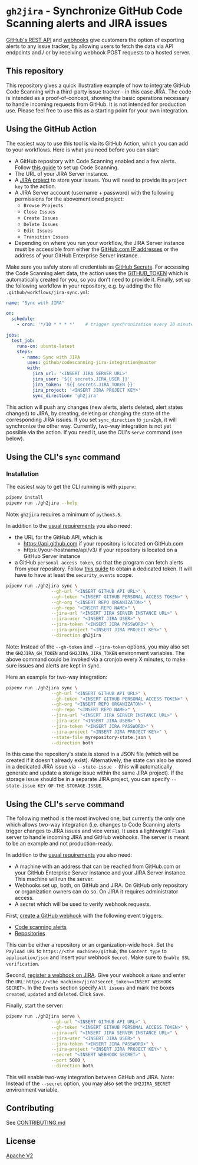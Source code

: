 # `gh2jira` - Synchronize GitHub Code Scanning alerts and JIRA issues

[GitHub's REST API](https://docs.github.com/en/rest) and [webhooks](https://docs.github.com/en/developers/webhooks-and-events/about-webhooks) give customers the option of exporting alerts to any issue tracker, by allowing users to fetch the data via API endpoints and / or by receiving webhook POST requests to a hosted server.

## This repository

This repository gives a quick illustrative example of how to integrate GitHub Code Scanning with a third-party issue tracker - in this case JIRA. The code is intended as a proof-of-concept, showing the basic operations necessary to handle incoming requests from GitHub. It is not intended for production use. Please feel free to use this as a starting point for your own integration.

## Using the GitHub Action

The easiest way to use this tool is via its GitHub Action, which you can add to your workflows. Here is what you need before you can start:

* A GitHub repository with Code Scanning enabled and a few alerts. Follow [this guide](https://docs.github.com/en/github/finding-security-vulnerabilities-and-errors-in-your-code/setting-up-code-scanning-for-a-repository) to set up Code Scanning.
* The URL of your JIRA Server instance.
* A [JIRA project](https://confluence.atlassian.com/adminjiraserver/creating-a-project-938846813.html) to store your issues. You will need to provide its `project key` to the action.
* A JIRA Server account (username + password) with the following permissions for the abovementioned project:
  * `Browse Projects`
  * `Close Issues`
  * `Create Issues`
  * `Delete Issues`
  * `Edit Issues`
  * `Transition Issues`
* Depending on where you run your workflow, the JIRA Server instance must be accessible from either the [GitHub.com IP addresses](https://docs.github.com/en/github/authenticating-to-github/about-githubs-ip-addresses) or the address of your GitHub Enterprise Server instance.

Make sure you safely store all credentials as [GitHub Secrets](https://docs.github.com/en/actions/reference/encrypted-secrets). For accessing the Code Scanning alert data, the action uses the [GITHUB_TOKEN](https://docs.github.com/en/actions/reference/authentication-in-a-workflow#using-the-github_token-in-a-workflow) which is automatically created for you, so you don't need to provide it. Finally, set up the following workflow in your repository, e.g. by adding the file `.github/workflows/jira-sync.yml`:

```yaml
name: "Sync with JIRA"

on:
  schedule:
    - cron: '*/10 * * * *'    # trigger synchronization every 10 minutes

jobs:
  test_job:
    runs-on: ubuntu-latest
    steps:
      - name: Sync with JIRA
        uses: github/codescanning-jira-integration@master
        with:
          jira_url: '<INSERT JIRA SERVER URL>'
          jira_user: '${{ secrets.JIRA_USER }}'
          jira_token: '${{ secrets.JIRA_TOKEN }}'
          jira_project: '<INSERT JIRA PROJECT KEY>'
          sync_direction: 'gh2jira'
```

This action will push any changes (new alerts, alerts deleted, alert states changed) to JIRA, by creating, deleting or changing the state of the corresponding JIRA issues. If you set `sync_direction` to `jira2gh`, it will synchronize the other way. Currently, two-way integration is not yet possible via the action. If you need it, use the CLI's `serve` command (see below).

## Using the CLI's `sync` command

### Installation

The easiest way to get the CLI running is with `pipenv`:

```bash
pipenv install
pipenv run ./gh2jira --help
```

Note: `gh2jira` requires a minimum of `python3.5`.

In addition to the [usual requirements](#using-the-github-action) you also need:
* the URL for the GitHub API, which is
  * https://api.github.com if your repository is located on GitHub.com
  * https://your-hostname/api/v3/ if your repository is located on a GitHub Server instance
* a GitHub `personal access token`, so that the program can fetch alerts from your repository. Follow [this guide](https://docs.github.com/en/github/authenticating-to-github/creating-a-personal-access-token) to obtain a dedicated token. It will have to have at least the `security_events` scope.

```bash
pipenv run ./gh2jira sync \
                 --gh-url "<INSERT GITHUB API URL>" \
                 --gh-token "<INSERT GITHUB PERSONAL ACCESS TOKEN>" \
                 --gh-org "<INSERT REPO ORGANIZATON>" \
                 --gh-repo "<INSERT REPO NAME>" \
                 --jira-url "<INSERT JIRA SERVER INSTANCE URL>" \
                 --jira-user "<INSERT JIRA USER>" \
                 --jira-token "<INSERT JIRA PASSWORD>" \
                 --jira-project "<INSERT JIRA PROJECT KEY>" \
                 --direction gh2jira
```

Note: Instead of the `--gh-token` and `--jira-token` options, you may also set the `GH2JIRA_GH_TOKEN` and `GH2JIRA_JIRA_TOKEN` environment variables. The above command could be invoked via a cronjob every X minutes, to make sure issues and alerts are kept in sync.

Here an example for two-way integration:

```bash
pipenv run ./gh2jira sync \
                 --gh-url "<INSERT GITHUB API URL>" \
                 --gh-token "<INSERT GITHUB PERSONAL ACCESS TOKEN>" \
                 --gh-org "<INSERT REPO ORGANIZATON>" \
                 --gh-repo "<INSERT REPO NAME>" \
                 --jira-url "<INSERT JIRA SERVER INSTANCE URL>" \
                 --jira-user "<INSERT JIRA USER>" \
                 --jira-token "<INSERT JIRA PASSWORD>" \
                 --jira-project "<INSERT JIRA PROJECT KEY>" \
                 --state-file myrepository-state.json \
                 --direction both
```

In this case the repository's state is stored in a JSON file (which will be created if it doesn't already exist). Alternatively, the state can also be stored in a dedicated JIRA issue via `--state-issue -` (this will automatically generate and update a storage issue within the same JIRA project). If the storage issue should be in a separate JIRA project, you can specify `--state-issue KEY-OF-THE-STORAGE-ISSUE`.

## Using the CLI's `serve` command

The following method is the most involved one, but currently the only one which allows two-way integration (i.e. changes to Code Scanning alerts trigger changes to JIRA issues and vice versa). It uses a lightweight `Flask` server to handle incoming JIRA and GitHub webhooks. The server is meant to be an example and not production-ready.

In addition to the [usual requirements](#using-the-github-action) you also need:
* A machine with an address that can be reached from GitHub.com or your GitHub Enterprise Server instance and your JIRA Server instance. This machine will run the server.
* Webhooks set up, both, on GitHub and JIRA. On GitHub only repository or organization owners can do so. On JIRA it requires administrator access.
* A secret which will be used to verify webhook requests.

First, [create a GitHub webhook](https://docs.github.com/en/developers/webhooks-and-events/creating-webhooks) with the following event triggers:
* [Code scanning alerts](https://docs.github.com/en/developers/webhooks-and-events/webhook-events-and-payloads#code_scanning_alert)
* [Repositories](https://docs.github.com/en/developers/webhooks-and-events/webhook-events-and-payloads#repository)

This can be either a repository or an organization-wide hook. Set the `Payload URL` to `https://<the machine>/github`, the `Content type` to `application/json` and insert your webhook `Secret`. Make sure to `Enable SSL verification`.

Second, [register a webhook on JIRA](https://developer.atlassian.com/server/jira/platform/webhooks/#registering-a-webhook). Give your webhook a `Name` and enter the `URL`: `https://<the machine>/jira?secret_token=<INSERT WEBHOOK SECRET>`. In the `Events` section specify `All issues` and mark the boxes `created`, `updated` and `deleted`. Click `Save`.

Finally, start the server:

```bash
pipenv run ./gh2jira serve \
                 --gh-url "<INSERT GITHUB API URL>" \
                 --gh-token "<INSERT GITHUB PERSONAL ACCESS TOKEN>" \
                 --jira-url "<INSERT JIRA SERVER INSTANCE URL>" \
                 --jira-user "<INSERT JIRA USER>" \
                 --jira-token "<INSERT JIRA PASSWORD>" \
                 --jira-project "<INSERT JIRA PROJECT KEY>" \
                 --secret "<INSERT WEBHOOK SECRET>" \
                 --port 5000 \
                 --direction both
```

This will enable two-way integration between GitHub and JIRA. Note: Instead of the `--secret` option, you may also set the `GH2JIRA_SECRET` environment variable.

## Contributing

See [CONTRIBUTING.md](CONTRIBUTING.md)

## License

[Apache V2](LICENSE)
